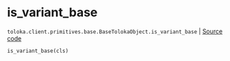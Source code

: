 # is_variant_base
`toloka.client.primitives.base.BaseTolokaObject.is_variant_base` | [Source code](https://github.com/Toloka/toloka-kit/blob/v1.1.0.post1/src/client/primitives/base.py#L206)

```python
is_variant_base(cls)
```

